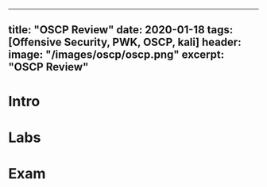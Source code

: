 ---
title: "OSCP Review"
date: 2020-01-18 
tags: [Offensive Security, PWK, OSCP, kali]
header:
  image: "/images/oscp/oscp.png"
 excerpt: "OSCP Review"
 ---
 
 # Intro
 
 # Labs
 
 # Exam
 
